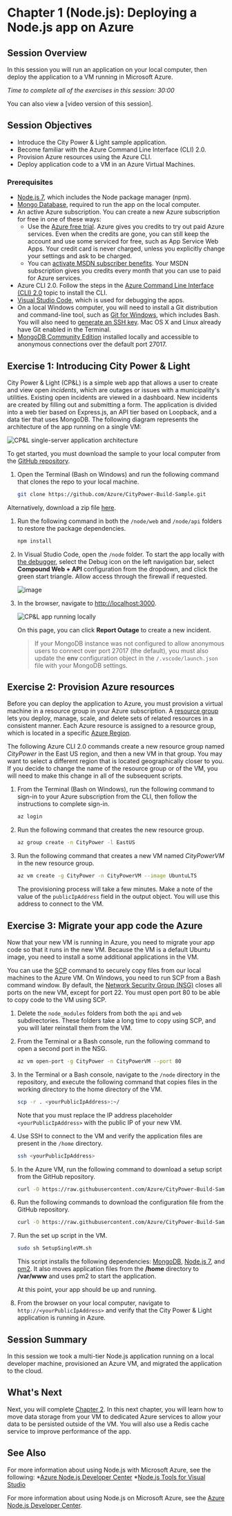 # Chapter 1 (Node.js): Deploying a Node.js app on Azure

## Session Overview
In this session you will run an application on your local computer, then deploy the application to a VM running in Microsoft Azure.

*Time to complete all of the exercises in this session: 30:00*

You can also view a [video version of this session].

## Session Objectives

* Introduce the City Power & Light sample application.
* Become familiar with the Azure Command Line Interface (CLI) 2.0. 
* Provision Azure resources using the Azure CLI.
* Deploy application code to a VM in an Azure Virtual Machines.

### Prerequisites

* [Node.js 7](https://nodejs.org/en/download/), which includes the Node package manager (npm).
* [Mongo Database](https://www.mongodb.com/download-center?jmp=nav#community), required to run the app on the local computer.
* An active Azure subscription. You can create a new Azure subscription for free in one of these ways: 
    * Use the [Azure free trial](https://azure.microsoft.com/pricing/free-trial/?WT.mc_id=A261C142F). Azure gives you credits to try out paid Azure services. Even when  the credits are gone, you can still keep the account and use some serviced for free, such as App Service Web Apps. Your credit card is never charged, unless you explicitly change your settings and ask to be charged.
    * You can [activate MSDN subscriber benefits](https://azure.microsoft.com/pricing/member-offers/msdn-benefits-details/?WT.mc_id=A261C142F). Your MSDN subscription gives you credits every month that you can use to paid for Azure services.
* Azure CLI 2.0. Follow the steps in the [Azure Command Line Interface (CLI) 2.0](https://docs.microsoft.com/en-us/cli/azure/get-started-with-azure-cli) topic to install the CLI.
* [Visual Studio Code](https://code.visualstudio.com/docs/setup/setup-overview), which is used for debugging the apps.
* On a local Windows computer, you will need to install a Git distribution and command-line tool, such as [Git for Windows](https://git-scm.com/download/win), which includes Bash. You will also need to [generate an SSH key](https://help.github.com/articles/generating-a-new-ssh-key-and-adding-it-to-the-ssh-agent/). Mac OS X and Linux already have Git enabled in the Terminal. 
* [MongoDB Community Edition](https://docs.mongodb.com/manual/administration/install-community/) installed locally and accessible to anonymous connections over the default port 27017. 

## Exercise 1: Introducing City Power & Light

City Power & Light (CP&L) is a simple web app that allows a user to create and view open *incidents*, which are outages or issues with a municipality's utilities. Existing open incidents are viewed in a dashboard. New incidents are created by filling out and submitting a form. The application is divided into a web tier based on Express.js, an API tier based on Loopback, and a data tier that uses MongoDB. The following diagram represents the architecture of the app running on a single VM:

![CP&L single-server application architecture](./media/Azure-OpenDev-Single-Machine-Architecture-1.png)

To get started, you must download the sample to your local computer from the [GitHub repository](https://github.com/Azure/CityPower-Build-Sample). 

1. Open the Terminal (Bash on Windows) and run the following command that clones the repo to your local machine. 

	```bash
	git clone https://github.com/Azure/CityPower-Build-Sample.git
	```
	
Alternatively, download a zip file [here](https://github.com/Azure/CityPower-Build-Sample/archive/master.zip). 

1. Run the following command in both the `/node/web` and `/node/api` folders to restore  the package dependencies. 

	```bash
	npm install 
	```

1. In Visual Studio Code, open the `/node` folder. To start the app locally with [the debugger](https://code.visualstudio.com/docs/editor/node-debugging), select the Debug icon on the left navigation bar, select **Compound Web + API** configuration from the dropdown, and click the green start triangle. Allow access through the firewall if requested.

	![image](./media/Azure-OpenDev-VSCode-Compoud-Configuration-Node.png)

1. In the browser, navigate to <http://localhost:3000>.

	![CP&L app running locally](./media/cpl-app-start-page.png)

 	On this page, you can click **Report Outage** to create a new incident. 

	>If your MongoDB instance was not configured to allow anonymous users to connect over port 27017 (the default), you must also update the **env** configuration object in the `/.vscode/launch.json` file with your MongoDB settings.

## Exercise 2: Provision Azure resources

Before you can deploy the application to Azure, you must provision a virtual machine in a resource group in your Azure subscription. A [resource group](https://docs.microsoft.com/en-us/azure/azure-resource-manager/resource-group-overview) lets you deploy, manage, scale, and delete sets of related resources in a consistent manner. Each Azure resource is assigned to a resource group, which is located in a specific [Azure Region](https://azure.microsoft.com/en-us/regions/). 

The following Azure CLI 2.0 commands create a new resource group named *CityPower* in the East US region, and then a new VM in that group. You may want to select a different region that is located geographically closer to you. If you decide to change the name of the resource group or of the VM, you will need to make this change in all of the subsequent scripts.

1. From the Terminal (Bash on Windows), run the following command to sign-in to your Azure subscription from the CLI, then follow the instructions to complete sign-in. 
	
	```bash
	az login
	```

2. Run the following command that creates the new resource group.

	```bash
	az group create -n CityPower -l EastUS
	```

2. Run the following command that creates a new VM named *CityPowerVM* in the new resource group. 

	```bash
	az vm create -g CityPower -n CityPowerVM --image UbuntuLTS
	```

	The provisioning process will take a few minutes. Make a note of the value of the `publicIpAddress` field in the output object. You will use this address to connect to the VM.

## Exercise 3: Migrate your app code the Azure

Now that your new VM is running in Azure, you need to migrate your app code so that it runs in the new VM. Because  the VM is a default Ubuntu image, you need to install a some additional applications in the VM. 

You can use the [SCP](https://en.wikipedia.org/wiki/Secure_copy) command to securely copy files from our local machines to the Azure VM. On Windows, you need to run SCP from a Bash command window. By default, the [Network Security Group (NSG)](https://docs.microsoft.com/azure/virtual-network/virtual-networks-nsg) closes all ports on the new VM, except for port 22. You must open port 80 to be able to copy code to the VM using SCP.

1. Delete the `node_modules` folders from both the `api` and `web` subdirectories. These folders take a long time to copy using SCP, and you will later reinstall them from the VM.

1. From the Terminal or a Bash console, run the following command to open a second port in the NSG. 
 
	```bash
	az vm open-port -g CityPower -n CityPowerVM --port 80 
	```

2. In the Terminal or a Bash console, navigate to the `/node` directory in the repository, and execute the following command that copies files in the working directory to the home directory of the VM.

	```bash
	scp -r . <yourPublicIpAddress>:~/ 
	```
 

    Note that you must replace the IP address placeholder `<yourPublicIpAddress>` with the public IP of your new VM. 

3. Use SSH to connect to the VM and verify the application files are present in the `/home` directory. 

	```bash
	ssh <yourPublicIpAddress>
	```

4. In the Azure VM, run the following command to download a setup script from the GitHub repository. 

	```bash
	curl -O https://raw.githubusercontent.com/Azure/CityPower-Build-Sample/master/setup/Extensions/node/SetupSingleVM.sh 
	```

6. Run the following commands to download the configuration file from the GitHub repository.

	```bash
	curl -O https://raw.githubusercontent.com/Azure/CityPower-Build-Sample/master/setup/Extensions/node/citypower.config.js
	```

5. Run the set up script in the VM.

	```bash
	sudo sh SetupSingleVM.sh
	```

	This script installs the following dependencies: [MongoDB](https://docs.mongodb.com/manual/administration/install-community), [Node.js 7](https://nodejs.org/en/download/), and [pm2](http://pm2.keymetrics.io/). It also moves application files from the **/home** directory to **/var/www** and uses pm2 to start the application.  

	At this point, your app should be up and running.

8. From the browser on your local computer, navigate to `http://<yourPublicIpAddress>` and verify that the City Power & Light application is running in Azure.

## Session Summary

In this session we took a multi-tier Node.js application running on a local developer machine, provisioned an Azure VM, and migrated the application to the cloud. 

## What's Next

Next, you will complete [Chapter 2][Session2Node]. In this next chapter, you will learn how to move data storage from your VM to dedicated Azure services to allow your data to be persisted outside of the VM. You will also use a Redis cache service to improve performance of the app.

## See Also

For more information about using Node.js with Microsoft Azure, see the following:
*[Azure Node.js Developer Center] 
*[Node.js Tools for Visual Studio]

For more information about using Node.js on Microsoft Azure, see the [Azure Node.js Developer Center].

<!-- URL List -->

[Node.js Tools for Visual Studio]: https://www.visualstudio.com/vs/node-js/
[Azure Node.js Developer Center]: https://azure.microsoft.com/develop/nodejs/

[Overview]: ./azurex-overview.md
[Session1Java]: ./azurex-session-1-java.md
[Session1Node]: ./azurex-session-1-nodejs.md
[Session2Java]: ./azurex-session-2-java.md
[Session2Node]: chapter-2a-leveraging-managed-mongodb-and-redis-services-for-your-node.js-app.md
[Session3]: azurex-session-3.md
[Session4]: azurex-session-4.md

<!-- IMG List -->

